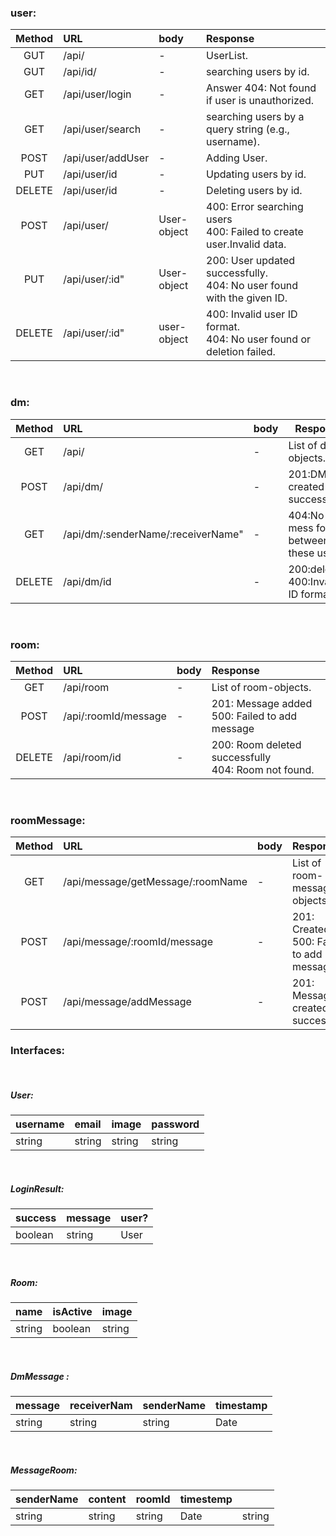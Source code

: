 ### user:

| Method | URL               | body        | Response                                                                 |
| :----: | :---------------- | :---------- | :----------------------------------------------------------------------- |
|  GUT   | /api/             | -           | UserList.                                                                |
|  GUT   | /api/id/          | -           | searching users by id.                                                   |
|  GET   | /api/user/login   | -           | Answer 404: Not found if user is unauthorized.                           |
|  GET   | /api/user/search  | -           | searching users by a query string (e.g., username).                      |
|  POST  | /api/user/addUser | -           | Adding User.                                                             |
|  PUT   | /api/user/id      | -           | Updating users by id.                                                    |
| DELETE | /api/user/id      | -           | Deleting users by id.                                                    |
|  POST  | /api/user/        | User-object | 400: Error searching users<br>400: Failed to create user.Invalid data.   |
|  PUT   | /api/user/:id"    | User-object | 200: User updated successfully.<br>404: No user found with the given ID. |
| DELETE | /api/user/:id"    | user-object | 400: Invalid user ID format. <br> 404: No user found or deletion failed. |

<br>

### dm:

| Method | URL                                | body | Response                               |
| :----: | :--------------------------------- | :--- | -------------------------------------- |
|  GET   | /api/                              | -    | List of dm-objects.                    |
|  POST  | /api/dm/                           | -    | 201:DM created successfully.           |
|  GET   | /api/dm/:senderName/:receiverName" | -    | 404:No mess found between these users. |
| DELETE | /api/dm/id                         | -    | 200:deleted.<br>400:Invalid ID format. |

<br>

### room:

| Method | URL                  | body | Response                                                |
| :----: | :------------------- | :--- | :------------------------------------------------------ |
|  GET   | /api/room            | -    | List of room-objects.                                   |
|  POST  | /api/:roomId/message | -    | 201: Message added <br>500: Failed to add message       |
| DELETE | /api/room/id         | -    | 200: Room deleted successfully <br>404: Room not found. |

<br>

### roomMessage:

| Method | URL                               | body | Response                                      |
| :----: | :-------------------------------- | :--- | :-------------------------------------------- |
|  GET   | /api/message/getMessage/:roomName | -    | List of room-messages-objects.                |
|  POST  | /api/message/:roomId/message      | -    | 201: Created <br> 500: Failed to add message. |
|  POST  | /api/message/addMessage           | -    | 201: Message created successfully             |

### Interfaces:

<br>

##### User:

| username | email  | image  | password |
| :------- | :----- | :----- | :------- |
| string   | string | string | string   |

<br>

##### LoginResult:

| success | message | user? |
| :------ | :------ | :---- |
| boolean | string  | User  |

<br>

##### Room:

| name   | isActive | image  |
| :----- | :------- | :----- |
| string | boolean  | string |

<br>

##### DmMessage :

| message | receiverNam | senderName | timestamp |
| :------ | :---------- | :--------- | --------- |
| string  | string      | string     | Date      |

<br>

##### MessageRoom:

| senderName | content | roomId | timestemp |        |
| :--------- | :------ | :----- | --------- | ------ |
| string     | string  | string | Date      | string |

<br>
<br>